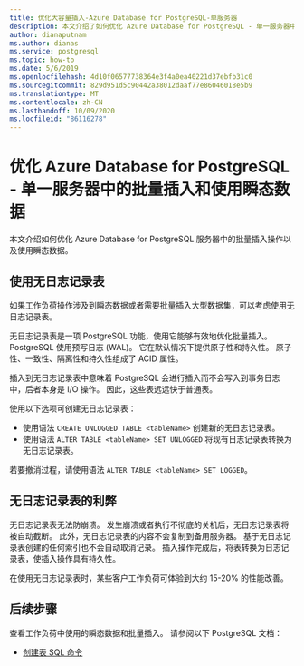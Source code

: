 ```yaml
---
title: 优化大容量插入-Azure Database for PostgreSQL-单服务器
description: 本文介绍了如何优化 Azure Database for PostgreSQL - 单一服务器中的批量插入操作。
author: dianaputnam
ms.author: dianas
ms.service: postgresql
ms.topic: how-to
ms.date: 5/6/2019
ms.openlocfilehash: 4d10f06577738364e3f4a0ea40221d37ebfb31c0
ms.sourcegitcommit: 829d951d5c90442a38012daaf77e86046018e5b9
ms.translationtype: MT
ms.contentlocale: zh-CN
ms.lasthandoff: 10/09/2020
ms.locfileid: "86116278"
---
```

# <a name="optimize-bulk-inserts-and-use-transient-data-on-an-azure-database-for-postgresql---single-server"></a>优化 Azure Database for PostgreSQL - 单一服务器中的批量插入和使用瞬态数据 
本文介绍如何优化 Azure Database for PostgreSQL 服务器中的批量插入操作以及使用瞬态数据。

## <a name="use-unlogged-tables"></a>使用无日志记录表
如果工作负荷操作涉及到瞬态数据或者需要批量插入大型数据集，可以考虑使用无日志记录表。

无日志记录表是一项 PostgreSQL 功能，使用它能够有效地优化批量插入。 PostgreSQL 使用预写日志 (WAL)。 它在默认情况下提供原子性和持久性。 原子性、一致性、隔离性和持久性组成了 ACID 属性。 

插入到无日志记录表中意味着 PostgreSQL 会进行插入而不会写入到事务日志中，后者本身是 I/O 操作。 因此，这些表远远快于普通表。

使用以下选项可创建无日志记录表：
- 使用语法 `CREATE UNLOGGED TABLE <tableName>` 创建新的无日志记录表。
- 使用语法 `ALTER TABLE <tableName> SET UNLOGGED` 将现有日志记录表转换为无日志记录表。  

若要撤消过程，请使用语法 `ALTER TABLE <tableName> SET LOGGED`。

## <a name="unlogged-table-tradeoff"></a>无日志记录表的利弊
无日志记录表无法防崩溃。 发生崩溃或者执行不彻底的关机后，无日志记录表将被自动截断。 此外，无日志记录表的内容不会复制到备用服务器。 基于无日志记录表创建的任何索引也不会自动取消记录。 插入操作完成后，将表转换为日志记录表，使插入操作具有持久性。

在使用无日志记录表时，某些客户工作负荷可体验到大约 15-20% 的性能改善。

## <a name="next-steps"></a>后续步骤
查看工作负荷中使用的瞬态数据和批量插入。 请参阅以下 PostgreSQL 文档：
 
- [创建表 SQL 命令](https://www.postgresql.org/docs/current/static/sql-createtable.html)
